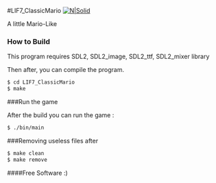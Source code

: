 #LIF7_ClassicMario
[![N|Solid](https://cldup.com/dTxpPi9lDf.thumb.png)](https://oswaldb22.github.io)

A little Mario-Like

### How to Build

This program requires SDL2, SDL2_image, SDL2_ttf, SDL2_mixer library

Then after, you can compile the program.

```sh
$ cd LIF7_ClassicMario
$ make
```

###Run the game

After the build you can run the game :

```sh
$ ./bin/main
```

###Removing useless files after

```sh
$ make clean
$ make remove	 
```


####Free Software :)
